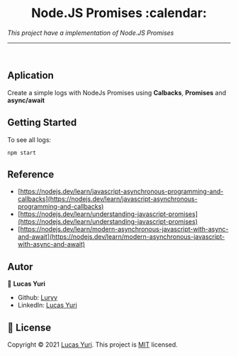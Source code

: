 <h1 align="center">Node.JS Promises :calendar: </h1>

_This project have a implementation of Node.JS Promises_

----
<br/>

## Aplication
Create a simple logs with NodeJs Promises using **Calbacks**, **Promises** and **async/await**

## Getting Started

To see all logs:
```
npm start
```


## Reference
- [https://nodejs.dev/learn/javascript-asynchronous-programming-and-callbacks](https://nodejs.dev/learn/javascript-asynchronous-programming-and-callbacks)
- [https://nodejs.dev/learn/understanding-javascript-promises](https://nodejs.dev/learn/understanding-javascript-promises)
- [https://nodejs.dev/learn/modern-asynchronous-javascript-with-async-and-await](https://nodejs.dev/learn/modern-asynchronous-javascript-with-async-and-await)


## Autor

👤 **Lucas Yuri**

- Github: [Luryy](https://github.com/luryy)
- LinkedIn: [Lucas Yuri](https://linkedin.com/in/lucas-yuri)


## 📝 License

Copyright © 2021 [Lucas Yuri](https://github.com/luryy).
This project is [MIT](LICENSE) licensed.
